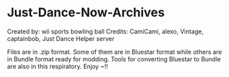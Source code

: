 # Just-Dance-Now-Archives
Created by: wii sports bowling ball
Credits: CamiCami, alexo, Vintage, captainbob, Just Dance Helper server

Files are in .zip format. Some of them are in Bluestar format while others are in Bundle format ready for modding.
Tools for converting Bluestar to Bundle are also in this respiratory.
Enjoy ~!!
